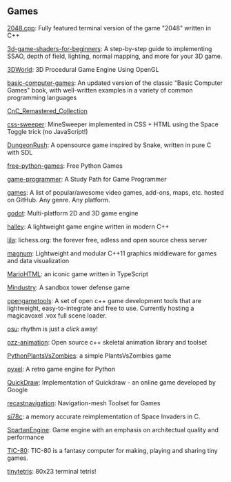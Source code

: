 ## Games
[2048.cpp](https://github.com/plibither8/2048.cpp): Fully featured terminal version of the game "2048" written in C++

[3d-game-shaders-for-beginners](https://github.com/lettier/3d-game-shaders-for-beginners): A step-by-step guide to implementing SSAO, depth of field, lighting, normal mapping, and more for your 3D game.

[3DWorld](https://github.com/fegennari/3DWorld): 3D Procedural Game Engine Using OpenGL

[basic-computer-games](https://github.com/coding-horror/basic-computer-games): An updated version of the classic "Basic Computer Games" book, with well-written examples in a variety of common programming languages

[CnC_Remastered_Collection](https://github.com/electronicarts/CnC_Remastered_Collection)

[css-sweeper](https://github.com/propjockey/css-sweeper): MineSweeper implemented in CSS + HTML using the Space Toggle trick (no JavaScript!)

[DungeonRush](https://github.com/Rapiz1/DungeonRush): A opensource game inspired by Snake, written in pure C with SDL

[free-python-games](https://github.com/grantjenks/free-python-games): Free Python Games

[game-programmer](https://github.com/miloyip/game-programmer): A Study Path for Game Programmer

[games](https://github.com/leereilly/games): A list of popular/awesome video games, add-ons, maps, etc. hosted on GitHub. Any genre. Any platform.

[godot](https://github.com/godotengine/godot): Multi-platform 2D and 3D game engine

[halley](https://github.com/amzeratul/halley): A lightweight game engine written in modern C++

[lila](https://github.com/ornicar/lila): lichess.org: the forever free, adless and open source chess server

[magnum](https://github.com/mosra/magnum): Lightweight and modular C++11 graphics middleware for games and data visualization

[MarioHTML](https://github.com/nbarkhina/MarioHTML): an iconic game written in TypeScript

[Mindustry](https://github.com/Anuken/Mindustry): A sandbox tower defense game

[opengametools](https://github.com/jpaver/opengametools): A set of open c++ game development tools that are lightweight, easy-to-integrate and free to use. Currently hosting a magicavoxel .vox full scene loader.

[osu](https://github.com/ppy/osu): rhythm is just a *click* away!

[ozz-animation](https://github.com/guillaumeblanc/ozz-animation): Open source c++ skeletal animation library and toolset

[PythonPlantsVsZombies](https://github.com/marblexu/PythonPlantsVsZombies): a simple PlantsVsZombies game

[pyxel](https://github.com/kitao/pyxel): A retro game engine for Python

[QuickDraw](https://github.com/uvipen/QuickDraw): Implementation of Quickdraw - an online game developed by Google

[recastnavigation](https://github.com/recastnavigation/recastnavigation): Navigation-mesh Toolset for Games

[si78c](https://github.com/loadzero/si78c): a memory accurate reimplementation of Space Invaders in C.

[SpartanEngine](https://github.com/PanosK92/SpartanEngine): Game engine with an emphasis on architectual quality and performance

[TIC-80](https://github.com/nesbox/TIC-80): TIC-80 is a fantasy computer for making, playing and sharing tiny games.

[tinytetris](https://github.com/taylorconor/tinytetris): 80x23 terminal tetris!
